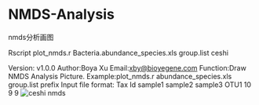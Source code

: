 # NMDS-Analysis
nmds分析画图

Rscript plot_nmds.r Bacteria.abundance_species.xls  group.list ceshi


Version: v1.0.0
Author:Boya Xu
Email:xby@bioyegene.com
Function:Draw NMDS Analysis Picture.
Example:plot_nmds.r abundance_species.xls group.list prefix
Input file format:
Tax Id	sample1	sample2	sample3
OTU1	10	9	9
![ceshi nmds](https://user-images.githubusercontent.com/61085371/161363037-33892d99-9297-4c59-b492-c2ee087b945a.png)
